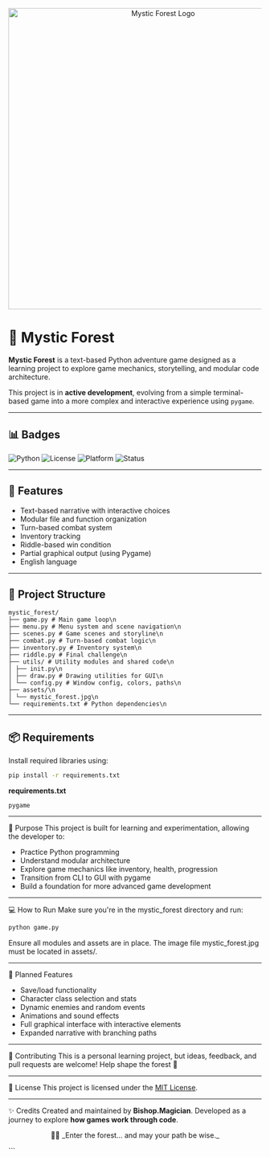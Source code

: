 <p align="center">
  <img src="https://github.com/BishopMagiPrg/primeiro-projeto-python/blob/main/assets/logo.png" alt="Mystic Forest Logo" width="600">
</p>

# 🌲 Mystic Forest

**Mystic Forest** is a text-based Python adventure game designed as a learning project to explore game mechanics, storytelling, and modular code architecture.

This project is in **active development**, evolving from a simple terminal-based game into a more complex and interactive experience using `pygame`.

---

## 📊 Badges

![Python](https://img.shields.io/badge/python-3.8+-blue.svg)
![License](https://img.shields.io/badge/license-MIT-green)
![Platform](https://img.shields.io/badge/platform-Windows%20%7C%20macOS%20%7C%20Linux-lightgrey)
![Status](https://img.shields.io/badge/status-active-yellow)

---

## 🚀 Features

- Text-based narrative with interactive choices
- Modular file and function organization
- Turn-based combat system
- Inventory tracking
- Riddle-based win condition
- Partial graphical output (using Pygame)
- English language

---

## 🧱 Project Structure

```
mystic_forest/
├── game.py # Main game loop\n
├── menu.py # Menu system and scene navigation\n
├── scenes.py # Game scenes and storyline\n
├── combat.py # Turn-based combat logic\n
├── inventory.py # Inventory system\n
├── riddle.py # Final challenge\n
├── utils/ # Utility modules and shared code\n
│ ├── init.py\n
│ ├── draw.py # Drawing utilities for GUI\n
│ └── config.py # Window config, colors, paths\n
├── assets/\n
│ └── mystic_forest.jpg\n
└── requirements.txt # Python dependencies\n
```

---

## 📦 Requirements

Install required libraries using:

```bash
pip install -r requirements.txt
```
**requirements.txt**
```text
pygame
```

---

🎯 Purpose
This project is built for learning and experimentation, allowing the developer to:

- Practice Python programming
- Understand modular architecture
- Explore game mechanics like inventory, health, progression
- Transition from CLI to GUI with pygame
- Build a foundation for more advanced game development

---

💻 How to Run
Make sure you're in the mystic_forest directory and run:

```bash
python game.py
```

Ensure all modules and assets are in place. The image file mystic_forest.jpg must be located in assets/.

---

🔮 Planned Features
- Save/load functionality
- Character class selection and stats
- Dynamic enemies and random events
- Animations and sound effects
- Full graphical interface with interactive elements
- Expanded narrative with branching paths

---

🤝 Contributing
This is a personal learning project, but ideas, feedback, and pull requests are welcome! Help shape the forest 🌲

---

📄 License
This project is licensed under the [MIT License](https://opensource.org/license/mit).

---

✨ Credits
Created and maintained by **Bishop.Magician**.
Developed as a journey to explore **how games work through code**.

<p align="center"> 🧙‍♂️ _Enter the forest... and may your path be wise._ </p> ```
